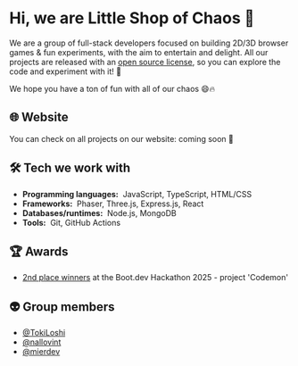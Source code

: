 # Hi, we are Little Shop of Chaos :wave:

We are a group of full-stack developers focused on building 2D/3D browser games & fun experiments, with the aim to entertain and delight. All our projects are released with an [open source license](https://en.wikipedia.org/wiki/Open-source_license), so you can explore the code and experiment with it! :tada:

We hope you have a ton of fun with all of our chaos 😄🔥

## :globe_with_meridians: Website

You can check on all projects on our website: coming soon :eyes:
  
## :hammer_and_wrench: Tech we work with

- **Programming languages:**&nbsp;&nbsp;JavaScript, TypeScript, HTML/CSS
- **Frameworks:**&nbsp;&nbsp;Phaser, Three.js, Express.js, React
- **Databases/runtimes:**&nbsp;&nbsp;Node.js, MongoDB
- **Tools:**&nbsp;&nbsp;Git, GitHub Actions

## :trophy: Awards

- [2nd place winners](https://blog.boot.dev/news/hackathon-2025/) at the Boot.dev Hackathon 2025 - project 'Codemon'

## :alien: Group members

- [@TokiLoshi](https://github.com/TokiLoshi)
- [@nallovint](https://github.com/nallovint)
- [@mierdev](https://github.com/mierdev)
